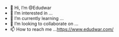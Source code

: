 - 👋 Hi, I’m @Edudwar
- 👀 I’m interested in ...
- 🌱 I’m currently learning ...
- 💞️ I’m looking to collaborate on ...
- 📫 How to reach me ...https://www.edudwar.com/

<!---
Edudwar/Edudwar is a ✨ special ✨ repository because its `README.md` (this file) appears on your GitHub profile.
You can click the Preview link to take a look at your changes.
--->
